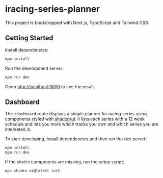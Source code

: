 # iracing-series-planner

This project is bootstrapped with Next.js, TypeScript and Tailwind CSS.

## Getting Started

Install dependencies:

```bash
npm install
```

Run the development server:

```bash
npm run dev
```

Open [http://localhost:3000](http://localhost:3000) to see the result.

## Dashboard

The `/dashboard` route displays a simple planner for racing series using components styled with [shadcn/ui](https://ui.shadcn.com/). It lists each series with a 12 week schedule and lets you mark which tracks you own and which series you are interested in.

To start developing, install dependencies and then run the dev server:

```bash
npm install
npm run dev
```

If the `shadcn` components are missing, run the setup script:

```bash
npx shadcn-ui@latest init
```

